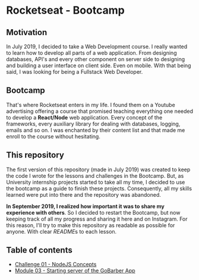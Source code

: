 # Rocketseat - Bootcamp

## Motivation
In July 2019, I decided to take a Web Development course. I really wanted to learn how to develop all parts of a web application. From designing databases, API's and every other component on server side to designing and building a user interface on client side. Even on mobile. With that being said, I was looking for being a Fullstack Web Developer.

## Bootcamp

That's where Rocketseat enters in my life. I found them on a Youtube advertising offering a course that promised teaching everything one needed to develop a **React/Node** web application. Every concept of the frameworks, every auxiliary library for dealing with databases, logging, emails and so on.  I was enchanted by their content list and that made me enroll to the course without hesitating.

## This repository

The first version of this repository (made in July 2019) was created to keep the code I wrote for the lessons and challenges in the Bootcamp. But, as University internship projects started to take all my time, I decided to use the bootcamp as a guide to finish these projects. Consequently, all my skills learned were put into there and the repository was abandoned.

**In September 2019, I realized how important it was to share my experience with others**. So I decided to restart the Bootcamp, but now keeping track of all my progress and sharing it here and on Instagram. For this reason, I'll try to make this repository as readable as possible for anyone. With clear *README*s to each lesson.

## Table of contents

- [Challenge 01 - NodeJS Concepts](https://github.com/lbcosta/rocketseat/tree/master/challenge01)
- [Module 03 - Starting server of the GoBarber App](https://github.com/lbcosta/rocketseat/tree/master/modulo03)
